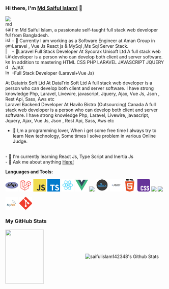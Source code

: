 ### Hi there, I'm <a href="#">Md Saiful Islam!</a>  👋

<a href="https://www.linkedin.com/in/saiful-islam-8584291a2/">
  <img align="left" alt="md saiful islam | Linked In" width="21px" src="https://content.linkedin.com/content/dam/me/brand/en-us/brand-home/logos/In-Blue-Logo.png.original.png" />
</a>

<br/>
<br/>
 I'm Md Saiful Islam, a passionate self-taught full stack web developer from Bangladesh.
 <br/>
 - 🔭 Currently I am working as a Software Engineer at Aman Group in Laravel , Vue Js React js & MySql ,Ms Sql Server Stack.
<br/>
- 🔭Laravel Full Stack Developer
At Sycorax Unisoft Ltd
A full stack web developer is a person who can develop both client and server software. In addition to mastering HTML CSS PHP
LARAVEL JAVASCRIPT JQUERY AJAX
<br/>
-Full Stack Developer (Laravel+Vue Js)

At Datatrix Soft Ltd
At DataTrix Soft Ltd A full stack web developer is a person who can develop both client and server software. I have strong
knowledge Php, Laravel, Livewire, javascript, Jquery, Ajax, Vue Js, Json , Rest Api, Sass, Aws etc
<br/>
Laravel Backend Developer
At Havilo Bistro (Outsourcing) Canada
A full stack web developer is a person who can develop both client and server software. I have strong knowledge Php, Laravel,
Livewire, javascript, Jquery, Ajax, Vue Js, Json , Rest Api, Sass, Aws etc
<br/>

- 🌱 I,m a programming lover, When i get some free time I always try to learn New technology, Some times I solve problem in various Online Judge.
<br/>
- 🌱 I'm currently learning React Js, Type Script and Inertia Js
<br/>
- 💬 Ask me about anything <a href="https://github.com/saifulislam142348">Here!</a> 


**Languages and Tools:** 

<code><img height="40" src="https://raw.githubusercontent.com/github/explore/80688e429a7d4ef2fca1e82350fe8e3517d3494d/topics/php/php.png"></code>
<code><img height="40" src="https://raw.githubusercontent.com/github/explore/80688e429a7d4ef2fca1e82350fe8e3517d3494d/topics/laravel/laravel.png"></code>
<code><img height="40" src="https://raw.githubusercontent.com/github/explore/80688e429a7d4ef2fca1e82350fe8e3517d3494d/topics/javascript/javascript.png"></code>
<code><img height="40" src="https://raw.githubusercontent.com/github/explore/80688e429a7d4ef2fca1e82350fe8e3517d3494d/topics/typescript/typescript.png?size=48"></code>
<code><img height="40" src="https://raw.githubusercontent.com/github/explore/80688e429a7d4ef2fca1e82350fe8e3517d3494d/topics/react/react.png"></code>
<code><img height="40" src="https://raw.githubusercontent.com/github/explore/80688e429a7d4ef2fca1e82350fe8e3517d3494d/topics/vue/vue.png"></code>
<code><img height="40" src="https://avatars.githubusercontent.com/u/47703742?s=48&v=4"></code>
<code><img height="40" src="https://raw.githubusercontent.com/github/explore/8be26d91eb231fec0b8856359979ac09f27173fd/topics/ajax/ajax.png"></code>
<code><img height="40" src="https://raw.githubusercontent.com/github/explore/8be26d91eb231fec0b8856359979ac09f27173fd/topics/jquery/jquery.png"></code>
<code><img height="40" src="https://raw.githubusercontent.com/github/explore/80688e429a7d4ef2fca1e82350fe8e3517d3494d/topics/html/html.png"></code>
<code><img height="40" src="https://raw.githubusercontent.com/github/explore/80688e429a7d4ef2fca1e82350fe8e3517d3494d/topics/css/css.png"></code>
<code><img height="40" src="https://avatars.githubusercontent.com/u/2918581?s=48&v=4(https://avatars.githubusercontent.com/u/2918581?s=48&v=4)"></code>
<code><img height="40" src="https://avatars.githubusercontent.com/u/67109815?s=48&v=4"></code>
	
<code><img height="40" src="https://raw.githubusercontent.com/github/explore/80688e429a7d4ef2fca1e82350fe8e3517d3494d/topics/mysql/mysql.png"></code>
<code><img height="40" src="https://raw.githubusercontent.com/github/explore/80688e429a7d4ef2fca1e82350fe8e3517d3494d/topics/git/git.png"></code>
<!-- <code><img height="40" src="https://raw.githubusercontent.com/github/explore/80688e429a7d4ef2fca1e82350fe8e3517d3494d/topics/bootstrap/bootstrap.png"></code> -->


 
### My GitHub Stats

<div>
<!-- <img align="center" width="33%"  src="http://github-readme-streak-stats.herokuapp.com?user=saifulislam142348&theme=gotham&hide_border=true&date_format=M%20j%5B%2C%20Y%5D" alt="saifulislam142348" /> -->
<img align="center" height="170em" width="49%" src="https://github-readme-stats-eight-theta.vercel.app/api/top-langs/?username=saifulislam142348&layout=compact&langs_count=8&theme=algolia"/>
<img align="center" width="49%"  src="https://github-readme-stats-eight-theta.vercel.app/api?username=saifulislam142348&include_all_commits=true&theme=gotham&show_icons=true&count_private=true" alt="saifulislam142348's Github Stats" />
<!-- 	<img align="center" width="49%"  src="http://github-readme-streak-stats.herokuapp.com?user=saifulislam142348&theme=gotham&hide_border=true&date_format=M%20j%5B%2C%20Y%5D" alt="saifulislam142348" /> -->
 </div>
